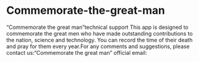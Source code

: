 # Commemorate-the-great-man
“Commemorate the great man”technical support
This app is designed to commemorate the great men who have made outstanding contributions to the nation, science and technology. You can record the time of their death and pray for them every year.For any comments and suggestions, please contact us:“Commemorate the great man” official email:
